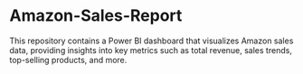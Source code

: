 # Amazon-Sales-Report
This repository contains a Power BI dashboard that visualizes Amazon sales data, providing insights into key metrics such as total revenue, sales trends, top-selling products, and more.
